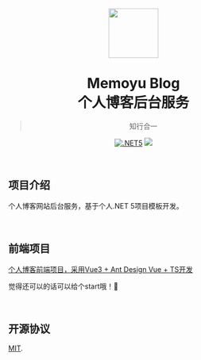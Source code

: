 ﻿<h1  align="center">
    <a href="http://blog.memoyu.cn/">
        <img width="100" height="100" src="https://github.com/Memoyu/Memoyu.Core/blob/master/doc/images/memoyu.png">
    </a>
    </br>
    </br>
     <span  align="center">
         Memoyu Blog </br> 个人博客后台服务
     </span>
</h1>
<div align="center">


> 知行合一

[![.NET5](https://img.shields.io/badge/.NET5.0.0-3963bc.svg)](https://dotnet.microsoft.com/download)
[![](https://img.shields.io/badge/license-MIT-3963bc.svg)](LICENSE)
</div>

&nbsp;

## 项目介绍

个人博客网站后台服务，基于个人.NET 5项目模板开发。

&nbsp;

## 前端项目

[个人博客前端项目，采用Vue3 + Ant Design Vue + TS开发 ](https://github.com/Memoyu/blog_app_vue)

觉得还可以的话可以给个start哦！🙌

&nbsp;

## 开源协议

[MIT](LICENSE).

